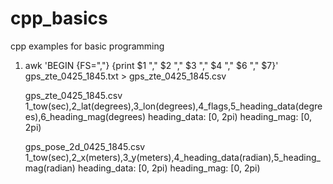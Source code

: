 # cpp_basics
cpp examples for basic programming

1. awk 'BEGIN {FS=","} {print $1 "," $2 "," $3 "," $4 "," $6 "," $7}' gps_zte_0425_1845.txt > gps_zte_0425_1845.csv

    gps_zte_0425_1845.csv
        1_tow(sec),2_lat(degrees),3_lon(degrees),4_flags,5_heading_data(degrees),6_heading_mag(degrees)
                heading_data: [0, 2pi)
                heading_mag: [0, 2pi)

    gps_pose_2d_0425_1845.csv
        1_tow(sec),2_x(meters),3_y(meters),4_heading_data(radian),5_heading_mag(radian)
                heading_data: [0, 2pi)
                heading_mag: [0, 2pi)
